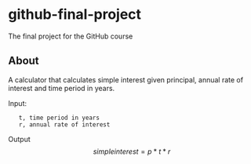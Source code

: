 # github-final-project
The final project for the GitHub course

## About
A calculator that calculates simple interest given principal, annual rate of interest and time period in years.

Input:
```   p, principal amount
   t, time period in years
   r, annual rate of interest
```

Output
$$ 
simple interest = p*t*r 
$$
